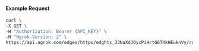 <!-- Code generated for API Clients. DO NOT EDIT. -->

#### Example Request

```bash
curl \
-X GET \
-H "Authorization: Bearer {API_KEY}" \
-H "Ngrok-Version: 2" \
https://api.ngrok.com/edges/https/edghts_33NaXdJOycPiHrtG6T4kHEuknVy/routes/edghtsrt_33NaXdbZ6BmJxHhAP441LwYC4c3/oauth
```
